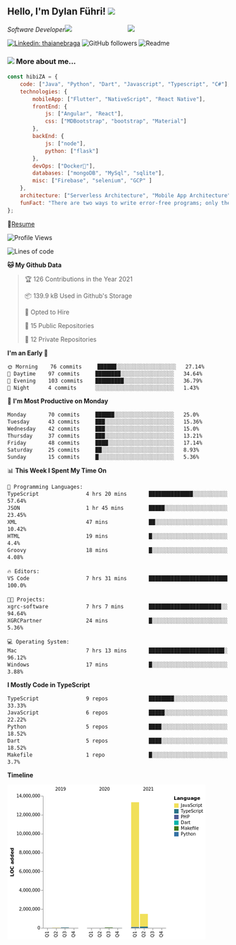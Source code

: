 <h2>Hello, I'm Dylan Führi! <img src="https://media.giphy.com/media/12oufCB0MyZ1Go/giphy.gif" width="50"></h2>
<img align='right' src="https://media.giphy.com/media/836HiJc7pgzy8iNXCn/giphy.gif" width="230">
<p><em>Software Developer</a><img src="https://media.giphy.com/media/WUlplcMpOCEmTGBtBW/giphy.gif" width="30"> 
</em></p>

[![Linkedin: thaianebraga](https://img.shields.io/badge/-Dylan-blue?style=flat-square&logo=Linkedin&logoColor=white&link=https://www.linkedin.com/in/dylan-fuhri/)](https://www.linkedin.com/in/dylan-fuhri/)
![GitHub followers](https://img.shields.io/github/followers/HibiZA?style=social)
![Readme](https://github.com/HibiZA/HibiZA/workflows/Readme/badge.svg)

### <img src="https://media.giphy.com/media/VgCDAzcKvsR6OM0uWg/giphy.gif" width="50"> More about me...  

```javascript
const hibiZA = {
    code: ["Java", "Python", "Dart", "Javascript", "Typescript", "C#"],
    technologies: {
        mobileApp: ["Flutter", "NativeScript", "React Native"],
        frontEnd: {
            js: ["Angular", "React"],
            css: ["MDBootstrap", "bootstrap", "Material"]
        },
        backEnd: {
            js: ["node"],
            python: ["flask"]
        },
        devOps: ["Docker🐳"],
        databases: ["mongoDB", "MySql", "sqlite"],
        misc: ["Firebase", "selenium", "GCP" ]
    },
    architecture: ["Serverless Architecture", "Mobile App Architecture"],
    funFact: "There are two ways to write error-free programs; only the third one works"
};
```
📝[Resume](https://drive.google.com/file/d/1RjxKCcvUeoyYgnL_eCwQ9zay77Ayr0Xu/view?usp=sharing)
<!--START_SECTION:waka-->
![Profile Views](http://img.shields.io/badge/Profile%20Views-1-blue)

![Lines of code](https://img.shields.io/badge/From%20Hello%20World%20I%27ve%20Written-14.9%20million%20lines%20of%20code-blue)

**🐱 My Github Data** 

> 🏆 126 Contributions in the Year 2021
 > 
> 📦 139.9 kB Used in Github's Storage 
 > 
> 💼 Opted to Hire
 > 
> 📜 15 Public Repositories 
 > 
> 🔑 12 Private Repositories  
 > 
**I'm an Early 🐤** 

```text
🌞 Morning    76 commits     ██████░░░░░░░░░░░░░░░░░░░   27.14% 
🌆 Daytime    97 commits     ████████░░░░░░░░░░░░░░░░░   34.64% 
🌃 Evening    103 commits    █████████░░░░░░░░░░░░░░░░   36.79% 
🌙 Night      4 commits      ░░░░░░░░░░░░░░░░░░░░░░░░░   1.43%

```
📅 **I'm Most Productive on Monday** 

```text
Monday       70 commits     ██████░░░░░░░░░░░░░░░░░░░   25.0% 
Tuesday      43 commits     ███░░░░░░░░░░░░░░░░░░░░░░   15.36% 
Wednesday    42 commits     ███░░░░░░░░░░░░░░░░░░░░░░   15.0% 
Thursday     37 commits     ███░░░░░░░░░░░░░░░░░░░░░░   13.21% 
Friday       48 commits     ████░░░░░░░░░░░░░░░░░░░░░   17.14% 
Saturday     25 commits     ██░░░░░░░░░░░░░░░░░░░░░░░   8.93% 
Sunday       15 commits     █░░░░░░░░░░░░░░░░░░░░░░░░   5.36%

```


📊 **This Week I Spent My Time On** 

```text
💬 Programming Languages: 
TypeScript               4 hrs 20 mins       ██████████████░░░░░░░░░░░   57.64% 
JSON                     1 hr 45 mins        █████░░░░░░░░░░░░░░░░░░░░   23.45% 
XML                      47 mins             ██░░░░░░░░░░░░░░░░░░░░░░░   10.42% 
HTML                     19 mins             █░░░░░░░░░░░░░░░░░░░░░░░░   4.4% 
Groovy                   18 mins             █░░░░░░░░░░░░░░░░░░░░░░░░   4.08%

🔥 Editors: 
VS Code                  7 hrs 31 mins       █████████████████████████   100.0%

🐱‍💻 Projects: 
xgrc-software            7 hrs 7 mins        ███████████████████████░░   94.64% 
XGRCPartner              24 mins             █░░░░░░░░░░░░░░░░░░░░░░░░   5.36%

💻 Operating System: 
Mac                      7 hrs 13 mins       ████████████████████████░   96.12% 
Windows                  17 mins             █░░░░░░░░░░░░░░░░░░░░░░░░   3.88%

```

**I Mostly Code in TypeScript** 

```text
TypeScript               9 repos             ████████░░░░░░░░░░░░░░░░░   33.33% 
JavaScript               6 repos             █████░░░░░░░░░░░░░░░░░░░░   22.22% 
Python                   5 repos             ████░░░░░░░░░░░░░░░░░░░░░   18.52% 
Dart                     5 repos             ████░░░░░░░░░░░░░░░░░░░░░   18.52% 
Makefile                 1 repo              █░░░░░░░░░░░░░░░░░░░░░░░░   3.7%

```


**Timeline**

![Chart not found](https://raw.githubusercontent.com/HibiZA/HibiZA/master/charts/bar_graph.png) 


<!--END_SECTION:waka-->
